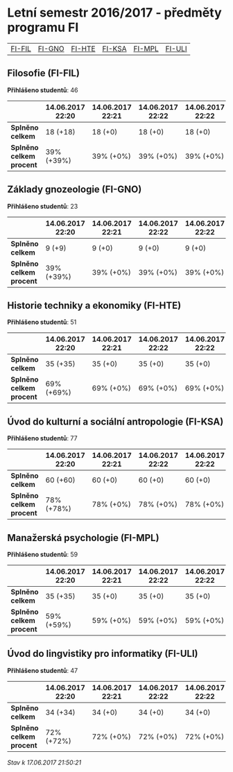 # Letní semestr 2016/2017 - předměty programu FI


| | | | | | |
|-|-|-|-|-|-|
|[FI-FIL](#filosofie-fi-fil) | [FI-GNO](#základy-gnozeologie-fi-gno) | [FI-HTE](#historie-techniky-a-ekonomiky-fi-hte) | [FI-KSA](#úvod-do-kulturní-a-sociální-antropologie-fi-ksa) | [FI-MPL](#manažerská-psychologie-fi-mpl) | [FI-ULI](#úvod-do-lingvistiky-pro-informatiky-fi-uli)|

        

## Filosofie (FI-FIL)

**Přihlášeno studentů**: 46

|                          |14.06.2017 22:20|14.06.2017 22:21|14.06.2017 22:22|14.06.2017 22:22|17.06.2017 12:14|
|--------------------------|--------------------|--------------------|--------------------|--------------------|--------------------|
|**Splněno celkem**        |18 (+18)|18 (+0)|18 (+0)|18 (+0)|21 (+3)|
|**Splněno celkem procent**|39% (+39%)|39% (+0%)|39% (+0%)|39% (+0%)|46% (+7%)|

## Základy gnozeologie (FI-GNO)

**Přihlášeno studentů**: 23

|                          |14.06.2017 22:20|14.06.2017 22:21|14.06.2017 22:22|14.06.2017 22:22|
|--------------------------|--------------------|--------------------|--------------------|--------------------|
|**Splněno celkem**        |9 (+9)|9 (+0)|9 (+0)|9 (+0)|
|**Splněno celkem procent**|39% (+39%)|39% (+0%)|39% (+0%)|39% (+0%)|

## Historie techniky a ekonomiky (FI-HTE)

**Přihlášeno studentů**: 51

|                          |14.06.2017 22:20|14.06.2017 22:21|14.06.2017 22:22|14.06.2017 22:22|
|--------------------------|--------------------|--------------------|--------------------|--------------------|
|**Splněno celkem**        |35 (+35)|35 (+0)|35 (+0)|35 (+0)|
|**Splněno celkem procent**|69% (+69%)|69% (+0%)|69% (+0%)|69% (+0%)|

## Úvod do kulturní a sociální antropologie (FI-KSA)

**Přihlášeno studentů**: 77

|                          |14.06.2017 22:20|14.06.2017 22:21|14.06.2017 22:22|14.06.2017 22:22|
|--------------------------|--------------------|--------------------|--------------------|--------------------|
|**Splněno celkem**        |60 (+60)|60 (+0)|60 (+0)|60 (+0)|
|**Splněno celkem procent**|78% (+78%)|78% (+0%)|78% (+0%)|78% (+0%)|

## Manažerská psychologie (FI-MPL)

**Přihlášeno studentů**: 59

|                          |14.06.2017 22:20|14.06.2017 22:21|14.06.2017 22:22|14.06.2017 22:22|17.06.2017 12:14|
|--------------------------|--------------------|--------------------|--------------------|--------------------|--------------------|
|**Splněno celkem**        |35 (+35)|35 (+0)|35 (+0)|35 (+0)|43 (+8)|
|**Splněno celkem procent**|59% (+59%)|59% (+0%)|59% (+0%)|59% (+0%)|73% (+14%)|

## Úvod do lingvistiky pro informatiky (FI-ULI)

**Přihlášeno studentů**: 47

|                          |14.06.2017 22:20|14.06.2017 22:21|14.06.2017 22:22|14.06.2017 22:22|
|--------------------------|--------------------|--------------------|--------------------|--------------------|
|**Splněno celkem**        |34 (+34)|34 (+0)|34 (+0)|34 (+0)|
|**Splněno celkem procent**|72% (+72%)|72% (+0%)|72% (+0%)|72% (+0%)|



*Stav k 17.06.2017 21:50:21*